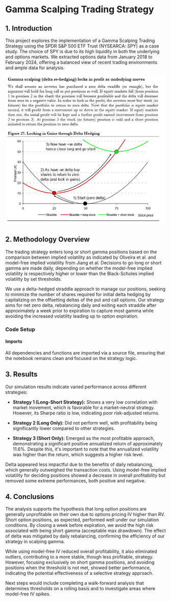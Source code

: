 # Gamma Scalping Trading Strategy

## 1. Introduction

This project explores the implementation of a Gamma Scalping Trading Strategy using the SPDR S&P 500 ETF Trust (NYSEARCA: SPY) as a case study. The choice of SPY is due to its high liquidity in both the underlying and options markets. We extracted options data from January 2018 to February 2024, offering a balanced view of recent trading environments and ample data for analysis.

![Description or Alt text](figure.jpg)

## 2. Methodology Overview

The trading strategy enters long or short gamma positions based on the comparison between implied volatility as indicated by Oliveira et al. and model-free implied volatility from Jiang et al. Decisions to go long or short gamma are made daily, depending on whether the model-free implied volatility is respectively higher or lower than the Black-Scholes implied volatility by set thresholds.

We use a delta-hedged straddle approach to manage our positions, seeking to minimize the number of shares required for initial delta hedging by capitalizing on the offsetting deltas of the put and call options. Our strategy aims for net zero delta, rebalancing daily and exiting each straddle after approximately a week prior to expiration to capture most gamma while avoiding the increased volatility leading up to option expiration.

### Code Setup

#### Imports

All dependencies and functions are imported via a source file, ensuring that the notebook remains clean and focused on the strategy logic.

## 3. Results

Our simulation results indicate varied performance across different strategies:

- **Strategy 1 (Long-Short Strategy):** Shows a very low correlation with market movement, which is favorable for a market-neutral strategy. However, its Sharpe ratio is low, indicating poor risk-adjusted returns.
  
- **Strategy 2 (Long Only):** Did not perform well, with profitability being significantly lower compared to other strategies.

- **Strategy 3 (Short Only):** Emerged as the most profitable approach, demonstrating a significant positive annualized return of approximately 11.6%. Despite this, it's important to note that the annualized volatility was higher than the return, which suggests a higher risk level.

Delta appeared less impactful due to the benefits of daily rebalancing, which generally outweighed the transaction costs. Using model-free implied volatility for deciding positions showed a decrease in overall profitability but removed some extreme performances, both positive and negative.

## 4. Conclusions

The analysis supports the hypothesis that long option positions are generally unprofitable on their own due to options pricing IV higher than RV. Short option positions, as expected, performed well under our simulation conditions. By closing a week before expiration, we avoid the high risk associated with being short gamma (acceptable max drawdown). The effect of delta was mitigated by daily rebalancing, confirming the efficiency of our strategy in scalping gamma.

While using model-free IV reduced overall profitability, it also eliminated outliers, contributing to a more stable, though less profitable, strategy. However, focusing exclusively on short gamma positions, and avoiding positions when the threshold is not met, showed better performance, indicating the potential effectiveness of a selective strategy approach.

Next steps would include completing a walk-forward analysis that determines thresholds on a rolling basis and to investigate areas where model-free IV spikes.
